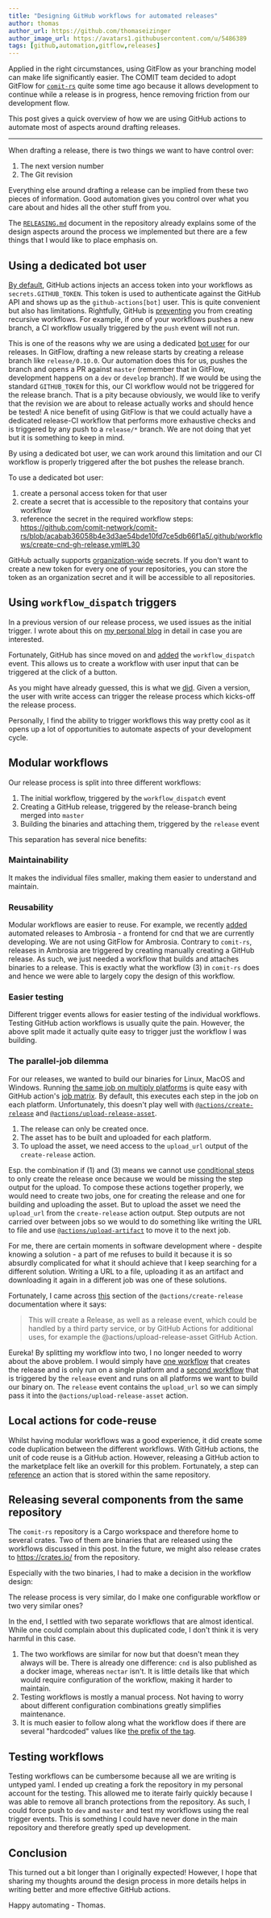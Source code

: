 ```yaml
---
title: "Designing GitHub workflows for automated releases"
author: thomas
author_url: https://github.com/thomaseizinger
author_image_url: https://avatars1.githubusercontent.com/u/5486389
tags: [github,automation,gitflow,releases]
---
```


Applied in the right circumstances, using GitFlow as your branching model can make life significantly easier.
The COMIT team decided to adopt GitFlow for [`comit-rs`](https://github.com/comit-network/comit-rs) quite some time ago because it allows development to continue while a release is in progress, hence removing friction from our development flow.

This post gives a quick overview of how we are using GitHub actions to automate most of aspects around drafting releases.

---

When drafting a release, there is two things we want to have control over:

1. The next version number
2. The Git revision

Everything else around drafting a release can be implied from these two pieces of information.
Good automation gives you control over what you care about and hides all the other stuff from you.

The [`RELEASING.md`](https://github.com/comit-network/comit-rs/blob/dev/RELEASING.md#technical-documentation) document in the repository already explains some of the design aspects around the process we implemented but there are a few things that I would like to place emphasis on.

## Using a dedicated bot user

[By default](https://docs.github.com/en/actions/reference/authentication-in-a-workflow#about-the-github_token-secret), GitHub actions injects an access token into your workflows as `secrets.GITHUB_TOKEN`.
This token is used to authenticate against the GitHub API and shows up as the `github-actions[bot]` user.
This is quite convenient but also has limitations.
Rightfully, GitHub is [preventing](https://docs.github.com/en/actions/reference/events-that-trigger-workflows#triggering-new-workflows-using-a-personal-access-token) you from creating recursive workflows.
For example, if one of your workflows pushes a new branch, a CI workflow usually triggered by the `push` event will not run.

This is one of the reasons why we are using a dedicated [bot user](https://github.com/comit-botty-mc-botface) for our releases.
In GitFlow, drafting a new release starts by creating a release branch like `release/0.10.0`.
Our automation does this for us, pushes the branch and opens a PR against `master` (remember that in GitFlow, development happens on a `dev` or `develop` branch).
If we would be using the standard `GITHUB_TOKEN` for this, our CI workflow would not be triggered for the release branch.
That is a pity because obviously, we would like to verify that the revision we are about to release actually works and should hence be tested!
 A nice benefit of using GitFlow is that we could actually have a dedicated release-CI workflow that performs more exhaustive checks and is triggered by any push to a `release/*` branch.
 We are not doing that yet but it is something to keep in mind.

By using a dedicated bot user, we can work around this limitation and our CI workflow is properly triggered after the bot pushes the release branch.

To use a dedicated bot user:

1. create a personal access token for that user
2. create a secret that is accessible to the repository that contains your workflow
3. reference the secret in the required workflow steps: https://github.com/comit-network/comit-rs/blob/acabab36058b4e3d3ae54bde10fd7ce5db66f1a5/.github/workflows/create-cnd-gh-release.yml#L30

GitHub actually supports [organization-wide](https://github.blog/2020-05-22-keep-your-secrets-synced-across-multiple-repositories-with-organization-secrets/) secrets.
If you don't want to create a new token for every one of your repositories, you can store the token as an organization secret and it will be accessible to all repositories.

## Using `workflow_dispatch` triggers

In a previous version of our release process, we used issues as the initial trigger.
I wrote about this on [my personal blog](https://blog.eizinger.io/12274/using-github-actions-and-gitflow-to-automate-your-release-process) in detail in case you are interested.

Fortunately, GitHub has since moved on and [added](https://github.blog/changelog/2020-07-06-github-actions-manual-triggers-with-workflow_dispatch/) the `workflow_dispatch` event.
This allows us to create a workflow with user input that can be triggered at the click of a button.

As you might have already guessed, this is what we [did](https://github.com/comit-network/comit-rs/blob/acabab36058b4e3d3ae54bde10fd7ce5db66f1a5/.github/workflows/draft-new-cnd-release.yml#L3-L8).
Given a version, the user with write access can trigger the release process which kicks-off the release process.

Personally, I find the ability to trigger workflows this way pretty cool as it opens up a lot of opportunities to automate aspects of your development cycle.

## Modular workflows

Our release process is split into three different workflows:

1. The initial workflow, triggered by the `workflow_dispatch` event
2. Creating a GitHub release, triggered by the release-branch being merged into `master`
3. Building the binaries and attaching them, triggered by the `release` event

This separation has several nice benefits:

### Maintainability

It makes the individual files smaller, making them easier to understand and maintain.

### Reusability

Modular workflows are easier to reuse.
For example, we recently [added](https://github.com/comit-network/ambrosia/pull/82) automated releases to Ambrosia - a frontend for cnd that we are currently developing.
We are not using GitFlow for Ambrosia.
Contrary to `comit-rs`, releases in Ambrosia are triggered by creating manually creating a GitHub release.
As such, we just needed a workflow that builds and attaches binaries to a release.
This is exactly what the workflow (3) in `comit-rs` does and hence we were able to largely copy the design of this workflow.

### Easier testing

Different trigger events allows for easier testing of the individual workflows.
Testing GitHub action workflows is usually quite the pain.
However, the above split made it actually quite easy to trigger just the workflow I was building.

### The parallel-job dilemma

For our releases, we wanted to build our binaries for Linux, MacOS and Windows.
Running [the same job on multiply platforms](https://github.com/comit-network/comit-rs/blob/acabab36058b4e3d3ae54bde10fd7ce5db66f1a5/.github/workflows/release-cnd.yml#L11-L14) is quite easy with GitHub action's [job matrix](https://docs.github.com/en/actions/reference/workflow-syntax-for-github-actions#jobsjob_idstrategy).
By default, this executes each step in the job on each platform.
Unfortunately, this doesn't play well with [`@actions/create-release`](https://github.com/actions/create-release) and [`@actions/upload-release-asset`](https://github.com/actions/upload-release-asset).

1. The release can only be created once.
2. The asset has to be built and uploaded for each platform.
3. To upload the asset, we need access to the `upload_url` output of the `create-release` action.

Esp. the combination if (1) and (3) means we cannot use [conditional steps](https://docs.github.com/en/actions/reference/workflow-syntax-for-github-actions#jobsjob_idstepsif) to only create the release once because we would be missing the step output for the upload.
To compose these actions together properly, we would need to create two jobs, one for creating the release and one for building and uploading the asset.
But to upload the asset we need the `upload_url` from the `create-release` action output.
Step outputs are not carried over between jobs so we would to do something like writing the URL to file and use [`@actions/upload-artifact`](https://github.com/actions/upload-artifact) to move it to the next job.

For me, there are certain moments in software development where - despite knowing a solution - a part of me refuses to build it because it is so absurdly complicated for what it should achieve that I keep searching for a different solution.
Writing a URL to a file, uploading it as an artifact and downloading it again in a different job was one of these solutions.

Fortunately, I came across [this](https://github.com/actions/create-release#example-workflow---create-a-release) section of the `@actions/create-release` documentation where it says:

> This will create a Release, as well as a release event, which could be handled by a third party service, or by GitHub Actions for additional uses, for example the @actions/upload-release-asset GitHub Action.

Eureka!
By splitting my workflow into two, I no longer needed to worry about the above problem.
I would simply have [one workflow](https://github.com/comit-network/comit-rs/blob/dev/.github/workflows/create-cnd-gh-release.yml) that creates the release and is only run on a single platform and a [second workflow](https://github.com/comit-network/comit-rs/blob/dev/.github/workflows/release-cnd.yml) that is triggered by the `release` event and runs on all platforms we want to build our binary on.
The `release` event contains the `upload_url` so we can simply pass it into the `@actions/upload-release-asset` action.

## Local actions for code-reuse

Whilst having modular workflows was a good experience, it did create some code duplication between the different workflows.
With GitHub actions, the unit of code reuse is a GitHub action.
However, releasing a GitHub action to the marketplace felt like an overkill for this problem.
Fortunately, a step can [reference](https://docs.github.com/en/actions/reference/workflow-syntax-for-github-actions#example-using-action-in-the-same-repository-as-the-workflow) an action that is stored within the same repository. 

## Releasing several components from the same repository

The `comit-rs` repository is a Cargo workspace and therefore home to several crates.
Two of them are binaries that are released using the workflows discussed in this post.
In the future, we might also release crates to https://crates.io/ from the repository.

Especially with the two binaries, I had to make a decision in the workflow design:

The release process is very similar, do I make one configurable workflow or two very similar ones?

In the end, I settled with two separate workflows that are almost identical.
While one could complain about this duplicated code, I don't think it is very harmful in this case.

1. The two workflows are similar for now but that doesn't mean they always will be.
There is already one difference: `cnd` is also published as a docker image, whereas `nectar` isn't.
It is little details like that which would require configuration of the workflow, making it harder to maintain.
2. Testing workflows is mostly a manual process.
Not having to worry about different configuration combinations greatly simplifies maintenance.
3. It is much easier to follow along what the workflow does if there are several "hardcoded" values like [the prefix of the tag](https://github.com/comit-network/comit-rs/blob/acabab36058b4e3d3ae54bde10fd7ce5db66f1a5/.github/workflows/release-cnd.yml#L32-L37).

## Testing workflows

Testing workflows can be cumbersome because all we are writing is untyped yaml.
I ended up creating a fork the repository in my personal account for the testing.
This allowed me to iterate fairly quickly because I was able to remove all branch protections from the repository.
As such, I could force push to `dev` and `master` and test my workflows using the real trigger events.
This is something I could have never done in the main repository and therefore greatly sped up development.

## Conclusion

This turned out a bit longer than I originally expected!
However, I hope that sharing my thoughts around the design process in more details helps in writing better and more effective GitHub actions.

Happy automating - Thomas. 
